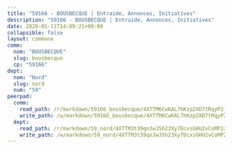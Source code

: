 ```yaml
---
title: "59166 - BOUSBECQUE | Entraide, Annonces, Initiatives"
description: "59166 - BOUSBECQUE | Entraide, Annonces, Initiatives"
date: 2020-01-11T14:09:21+09:00
collapsible: false
layout: commune
comm:
  nom: "BOUSBECQUE"
  slug: bousbecque
  cp: "59166"
dept:
  nom: "Nord"
  slug: nord
  num: "59"
peerpad:
  comm:
    read_path: /r/markdown/59166_bousbecque/4XTTM6CwKAL7hKzp2XD7tRqyP2jrTx9cY6G9Q7AiCV2Pj4hMb
    write_path: /w/markdown/59166_bousbecque/4XTTM6CwKAL7hKzp2XD7tRqyP2jrTx9cY6G9Q7AiCV2Pj4hMb-K3TgTkijKqppFpjjxgyY57hMzjdu8eYExhQVPcQDmzofxgUZjbtFWasae6K7nCfBwXzQWbNXjUGdYbyC5MBmSUBP6jSc86AitY5aSakQg8riih7v9nYswL8ExQepVqcxgc8wAfRs
  dept:
    read_path: /r/markdown/59_nord/4XTTM3t39qn3wJ5h23Xy7DcxsGHU2vCoMP2z3iS4TUn3TrtdJ
    write_path: /w/markdown/59_nord/4XTTM3t39qn3wJ5h23Xy7DcxsGHU2vCoMP2z3iS4TUn3TrtdJ-K3TgTuZGkuZqXfr6fpmH7pGsMT6ndvZQMyRDze5QBt7XScLWHoBi246kLoDKpTH2Yo4f3AFSSJqGc2ozvNww7qPLqsDjpvahxCbQ6F5znbfjp6kVgaDcTYc9LyhwSfYuCevnvZUQ
---
```


